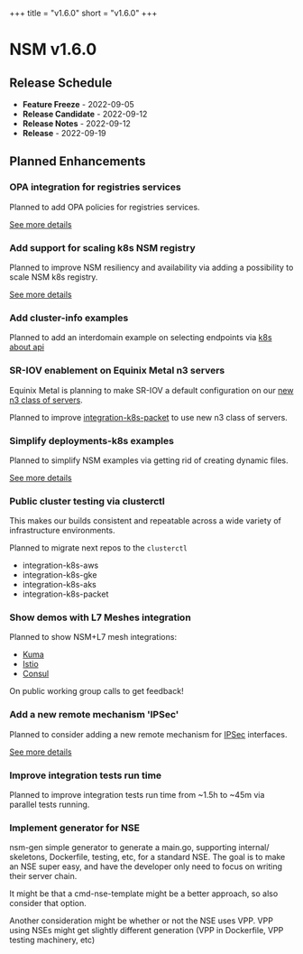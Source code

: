 +++
title = "v1.6.0"
short = "v1.6.0"
+++

# NSM v1.6.0

## Release Schedule

- **Feature Freeze** -  2022-09-05
- **Release Candidate** -  2022-09-12
- **Release Notes** -  2022-09-12
- **Release** -  2022-09-19


## Planned Enhancements


### OPA integration for registries services

Planned to add OPA policies for registries services.

[See more details](https://github.com/networkservicemesh/sdk/issues/269)

### Add support for scaling k8s NSM registry

Planned to improve NSM resiliency and availability via adding a possibility to scale NSM k8s registry.

[See more details](https://github.com/networkservicemesh/deployments-k8s/issues/6779)

### Add cluster-info examples

Planned to add an interdomain example on selecting endpoints via [k8s about api](https://github.com/kubernetes-sigs/about-api)

### SR-IOV enablement on Equinix Metal n3 servers

Equinix Metal is planning to make SR-IOV a default configuration on our [new n3 class of servers](https://feedback.equinixmetal.com/changelog/sr-iov-enabled-by-default-on-n3xlarge-servers).

Planned to improve [integration-k8s-packet](https://github.com/networkservicemesh/integration-k8s-packet) to use new n3 class of servers.

### Simplify deployments-k8s examples

Planned to simplify NSM examples via getting rid of creating dynamic files.

[See more details](https://github.com/networkservicemesh/deployments-k8s/issues/5436)


### Public cluster testing via clusterctl

This makes our builds consistent and repeatable across a wide variety of infrastructure environments.

Planned to migrate next repos to the `clusterctl`

- integration-k8s-aws
- integration-k8s-gke
- integration-k8s-aks
- integration-k8s-packet

### Show demos with L7 Meshes integration


Planned to show NSM+L7 mesh integrations:

- [Kuma](https://github.com/networkservicemesh/deployments-k8s/pull/7079)
- [Istio](https://github.com/networkservicemesh/deployments-k8s/tree/main/examples/interdomain/nsm_istio_booking)
- [Consul](https://github.com/networkservicemesh/deployments-k8s/tree/main/examples/interdomain/nsm_consul)

On public working group calls to get feedback!

### Add a new remote mechanism 'IPSec'

Planned to consider adding a new remote mechanism for [IPSec](https://wiki.debian.org/IPsec) interfaces.

[See more details](https://wiki.fd.io/view/VPP/IPSec)


### Improve integration tests run time

Planned to improve integration tests run time from ~1.5h to ~45m via parallel tests running.


### Implement generator for NSE

nsm-gen simple generator to generate a main.go, supporting internal/ skeletons, Dockerfile, testing, etc, for a standard NSE.  The goal is to make an NSE super easy, and have the developer only need to focus on writing their server chain.

It might be that a cmd-nse-template might be a better approach, so also consider that option.

Another consideration might be whether or not the NSE uses VPP.  VPP using NSEs might get slightly different generation (VPP in Dockerfile, VPP testing machinery, etc)

